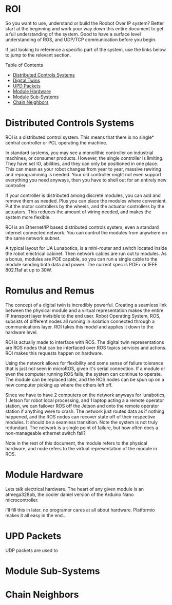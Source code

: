 # ROI

So you want to use, understand or build the Roobot Over IP system? Better start at the beginning and work your way down this entire document to get a full understanding of the system. Good to have a surface level understanding of ROS, and UDP/TCP communication before you begin.

If just looking to reference a specific part of the system, use the links below to jump to the relevant section.

Table of Contents

-   [Distributed Controls Systems](#distributed-controls-systems)
-   [Digital Twins](#romulus-and-remus)
-   [UPD Packets](#upd-packets)
-   [Module Hardware](#module-hardware)
-   [Module Sub-Systems](#module-sub-systems)
-   [Chain Neighbors](#chain-neighbors)

# Distributed Controls Systems

ROI is a distributed control system. This means that there is no single\* central controller or PCL operating the machine.

In standard systems, you may see a monolithic controller on industrial machines, or consumer products. However, the single controller is limiting. They have set IO, abilities, and they can only be positioned in one place. This can mean as your robot changes from year to year, massive rewiring and reprogramming is needed. Your old controller might not even support everything you need anyways, then you have to shell out for an entirely new controller.

If your controller is distributed among discrete modules, you can add and remove them as needed. Plus you can place the modules where convenient. Put the motor controllers by the wheels, and the actuator controllers by the actuators. This reduces the amount of wiring needed, and makes the system more flexible.

ROI is an Ethernet/IP based distributed controls system, even a standard internet connected network. You can control the modules from anywhere on the same network subnet.

A typical layout for UA Lunabotics, is a mini-router and switch located inside the robot electrical cabinet. Then network cables are run out to modules. As a bonus, modules are POE capable, so you can run a single cable to the module sending both data and power. The current spec is POE+ or IEEE 802.11af at up to 30W.

# Romulus and Remus

The concept of a digital twin is incredibly powerful. Creating a seamless link between the physical module and a virtual representation makes the entire IP transport layer invisible to the end user. Robot Operating System, ROS, subsists of different nodes all running in isolation connected through a communications layer. ROI takes this model and applies it down to the hardware level.

ROI is actually made to interface with ROS. The digital twin representations are ROS nodes that can be interfaced over ROS topics services and actions. ROI makes this requests happen on hardware.

Using the network allows for flexibility and some sense of failure tolerance that is just not seen in microROS, given it's serial connection. If a module or even the computer running ROS fails, the system can continue to operate. The module can be replaced later, and the ROS nodes can be spun up on a new computer picking up where the others left off.

Since we have to have 2 computers on the network anyways for lunabotics, 1 Jetson for robot local processing, and 1 laptop acting a a remote operator station, we can failover ROS off the Jetson and onto the remote operator station if anything were to crash. The network just routes data as if nothing happened, and the ROS nodes can recover state off of their respective modules. It should be a seamless transition. Note the system is not truly redundant. The network is a single point of failure, but how often does a non-manageable ethernet switch fail?

Note in the rest of this document, the module refers to the physical hardware, and node refers to the virtual representation of the module in ROS.

# Module Hardware

Lets talk electrical hardware. The heart of any given module is an atmega328pb, the cooler daniel version of the Arduino Nano microcontroller.

i'll fill this in later. no programer cares at all about hardware.
Platformio makes it all easy in the end...

# UPD Packets

UDP packets are used to

# Module Sub-Systems

# Chain Neighbors
